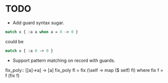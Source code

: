 # TODO

* Add guard syntax sugar. 

```ocaml
match x { :a a when a = 0 -> 0 } 
```

could be

```ocaml
match x { :a 0 -> 0 }
```

* Support pattern matching on record with guards.

fix_poly:: [[a]->a] -> [a]
fix_poly fl = fix (\self -> map ($ self) fl)
  where fix f = f (fix f)
